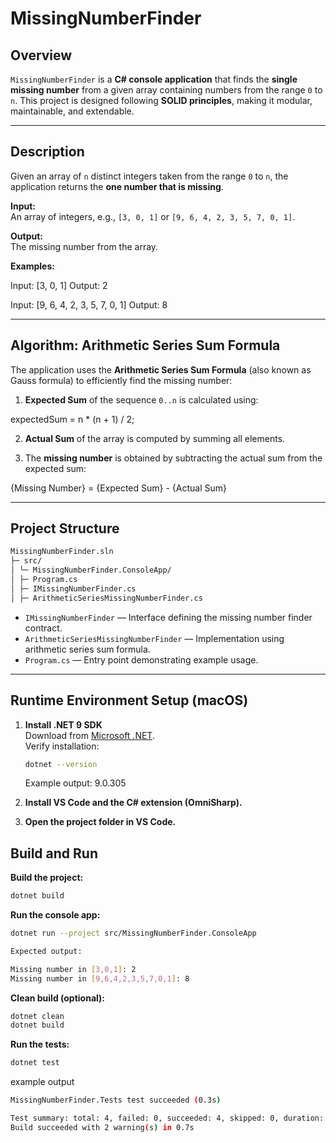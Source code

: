 # MissingNumberFinder

## Overview
`MissingNumberFinder` is a **C# console application** that finds the **single missing number** from a given array containing numbers from the range `0` to `n`. This project is designed following **SOLID principles**, making it modular, maintainable, and extendable.

---

## Description

Given an array of `n` distinct integers taken from the range `0` to `n`, the application returns the **one number that is missing**.

**Input:**  
An array of integers, e.g., `[3, 0, 1]` or `[9, 6, 4, 2, 3, 5, 7, 0, 1]`.

**Output:**  
The missing number from the array.

**Examples:**

Input: [3, 0, 1]
Output: 2

Input: [9, 6, 4, 2, 3, 5, 7, 0, 1]
Output: 8


---

## Algorithm: Arithmetic Series Sum Formula

The application uses the **Arithmetic Series Sum Formula** (also known as Gauss formula) to efficiently find the missing number:

1. **Expected Sum** of the sequence `0..n` is calculated using:

expectedSum = n * (n + 1) / 2;


2. **Actual Sum** of the array is computed by summing all elements.

3. The **missing number** is obtained by subtracting the actual sum from the expected sum:

{Missing Number} = {Expected Sum} - {Actual Sum}



---

## Project Structure

```bash
MissingNumberFinder.sln
├─ src/
│ └─ MissingNumberFinder.ConsoleApp/
│ ├─ Program.cs
│ ├─ IMissingNumberFinder.cs
│ ├─ ArithmeticSeriesMissingNumberFinder.cs
```


* `IMissingNumberFinder` — Interface defining the missing number finder contract.  
* `ArithmeticSeriesMissingNumberFinder` — Implementation using arithmetic series sum formula.  
* `Program.cs` — Entry point demonstrating example usage.

---

## Runtime Environment Setup (macOS)

1. **Install .NET 9 SDK**  
   Download from [Microsoft .NET](https://dotnet.microsoft.com/en-us/download/dotnet/9.0).  
   Verify installation:

   ```bash
   dotnet --version
   ```
   Example output:
    9.0.305

2. **Install VS Code and the C# extension (OmniSharp).**

3. **Open the project folder in VS Code.**

## Build and Run

**Build the project:**

```bash
dotnet build
```

**Run the console app:**
```bash
dotnet run --project src/MissingNumberFinder.ConsoleApp
```
``` bash
Expected output:

Missing number in [3,0,1]: 2
Missing number in [9,6,4,2,3,5,7,0,1]: 8
```

**Clean build (optional):**
```bash
dotnet clean
dotnet build
```

**Run the tests:**
```bash
dotnet test
```

example output
```bash
MissingNumberFinder.Tests test succeeded (0.3s)

Test summary: total: 4, failed: 0, succeeded: 4, skipped: 0, duration: 0.3s
Build succeeded with 2 warning(s) in 0.7s
```